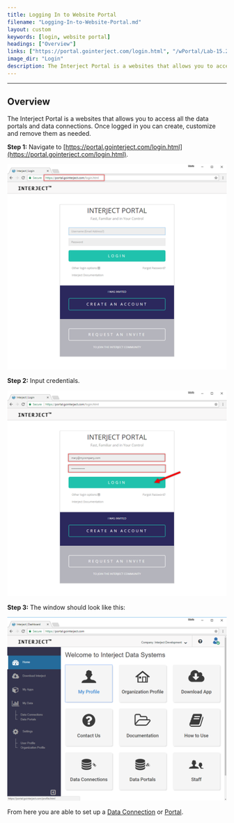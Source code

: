 ```yaml
---
title: Logging In to Website Portal
filename: "Logging-In-to-Website-Portal.md"
layout: custom
keywords: [login, website portal]
headings: ["Overview"]
links: ["https://portal.gointerject.com/login.html", "/wPortal/Lab-15.2-Database-Connection.html", "/wPortal/Data-Portals.html"]
image_dir: "Login"
description: The Interject Portal is a websites that allows you to access all the data portals and data connections. Once logged in you can create, customize and remove them as needed.
---
```

* * *

## Overview

The Interject Portal is a websites that allows you to access all the data portals and data connections. Once logged in you can create, customize and remove them as needed.

**Step 1:** Navigate to [https://portal.gointerject.com/login.html](https://portal.gointerject.com/login.html).

![](/images/Login/01.png)
<br>

**Step 2:** Input credentials.

![](/images/Login/02.png)
<br>

**Step 3:** The window should look like this:

![](/images/Login/03.png)
<br>

From here you are able to set up a [Data Connection](/wPortal/Lab-15.2-Database-Connection.html) or [Portal](/wPortal/Data-Portals.html).
